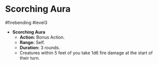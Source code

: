 # Scorching Aura
#firebending #level3

- **Scorching Aura**
  - **Action:** Bonus Action.
  - **Range:** Self.
  - **Duration:** 3 rounds.
  - Creatures within 5 feet of you take 1d6 fire damage at the start of their turn.
